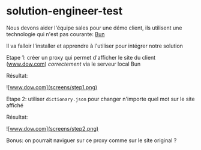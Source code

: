 # solution-engineer-test

Nous devons aider l'équipe sales pour une démo client, ils utilisent une technologie qui n'est pas courante: [Bun](https://bun.sh/)

Il va falloir l'installer et apprendre à l'utiliser pour intégrer notre solution

Etape 1: créer un proxy qui permet d'afficher le site du client (www.dow.com) *correctement* via le serveur local Bun

Résultat:

![www.dow.com](screens/step1.png)

Etape 2: utiliser `dictionary.json` pour changer n'importe quel mot sur le site affiché

Résultat:

![www.dow.com](screens/step2.png)

Bonus: on pourrait naviguer sur ce proxy comme sur le site original ?
